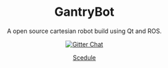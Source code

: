 <h1 align="center">GantryBot</h1>
<p align="center">
</p>
<p align="center">A open source cartesian robot build using Qt and ROS.</p>
<p align="center">
  <a href='https://gitter.im/GantryBot?utm_source=share-link&utm_medium=link&utm_campaign=share-link'>
    <img src='https://badges.gitter.im/Join%20Chat.svg' alt='Gitter Chat' />
  </a>
</p>

<p align="center"> 
  <a href='https://docs.google.com/spreadsheets/d/1vCUmwx6uWVu4fmCTzdO-bj_zkyh_DBMIRnOWzgxt28A/edit?usp=sharing'>Scedule</a>
</p>
